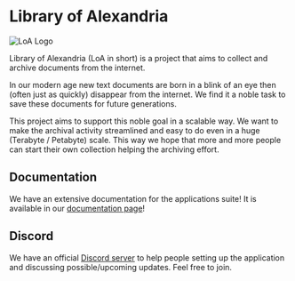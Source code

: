 # Library of Alexandria

![LoA Logo](https://i.imgur.com/xJLWPpf.png)

Library of Alexandria (LoA in short) is a project that aims to collect and archive documents from the internet.

In our modern age new text documents are born in a blink of an eye then (often just as quickly) disappear from the internet. We find it a noble task to save these documents for future generations.

This project aims to support this noble goal in a scalable way. We want to make the archival activity streamlined and easy to do even in a huge (Terabyte / Petabyte) scale. This way we hope that more and more people can start their own collection helping the archiving effort.

## Documentation

We have an extensive documentation for the applications suite! It is available in our [documentation page](https://bottomless-archive-project.github.io/library-of-alexandria.github.io/documentation/)!

## Discord

We have an official [Discord server](https://discord.gg/bK84Jc3zrB) to help people setting up the application and discussing possible/upcoming updates. Feel free to join.
